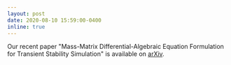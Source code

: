 ```yaml
---
layout: post
date: 2020-08-10 15:59:00-0400
inline: true
---
```


Our recent paper "Mass-Matrix Differential-Algebraic Equation Formulation for Transient Stability Simulation" is available on [arXiv](https://arxiv.org/abs/2008.03883).
